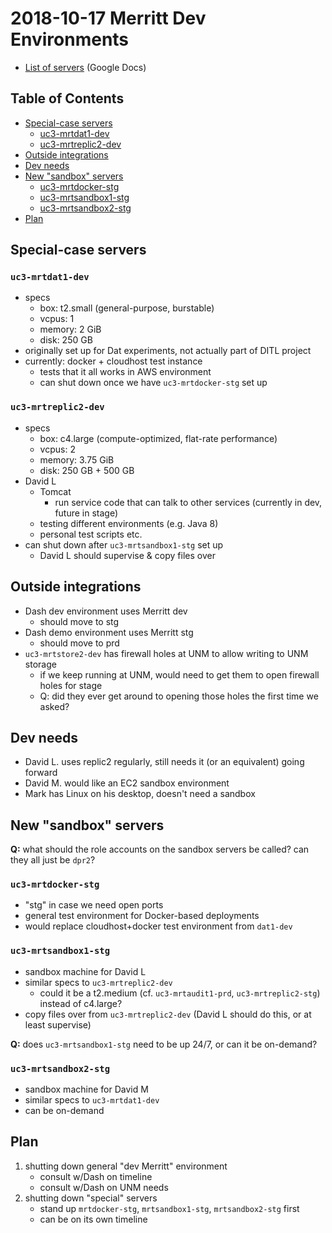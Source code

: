 # 2018-10-17 Merritt Dev Environments

- [List of servers](https://docs.google.com/spreadsheets/d/1C-Nx4kN221_33adevTOnrgeiU2VmotYQaCvQZ-QM0DY/edit?ts=5bc7ab93#gid=0) (Google Docs)

## Table of Contents

- [Special-case servers](#special-case-servers)
   - [uc3-mrtdat1-dev](#uc3-mrtdat1-dev)
   - [uc3-mrtreplic2-dev](#uc3-mrtreplic2-dev)
- [Outside integrations](#outside-integrations)
- [Dev needs](#dev-needs)
- [New "sandbox" servers](#new-sandbox-servers)
   - [uc3-mrtdocker-stg](#uc3-mrtdocker-stg)
   - [uc3-mrtsandbox1-stg](#uc3-mrtsandbox1-stg)
   - [uc3-mrtsandbox2-stg](#uc3-mrtsandbox2-stg)
- [Plan](#plan)

## Special-case servers

### `uc3-mrtdat1-dev`

- specs
  - box: t2.small (general-purpose, burstable)
  - vcpus: 1
  - memory: 2 GiB
  - disk: 250 GB
- originally set up for Dat experiments, not actually part of DITL project
- currently: docker + cloudhost test instance
  - tests that it all works in AWS environment
  - can shut down once we have `uc3-mrtdocker-stg` set up

### `uc3-mrtreplic2-dev`

- specs
  - box: c4.large (compute-optimized, flat-rate performance)
  - vcpus: 2
  - memory: 3.75 GiB
  - disk: 250 GB + 500 GB
- David L
  - Tomcat
    - run service code that can talk to other services (currently in dev, future in stage)
  - testing different environments (e.g. Java 8)
  - personal test scripts etc.
- can shut down after `uc3-mrtsandbox1-stg` set up
  - David L should supervise & copy files over

## Outside integrations

- Dash dev environment uses Merritt dev
  - should move to stg
- Dash demo environment uses Merritt stg
  - should move to prd
- `uc3-mrtstore2-dev` has firewall holes at UNM to allow writing to UNM
  storage
  - if we keep running at UNM, would need to get them to open firewall
    holes for stage
  - Q: did they ever get around to opening those holes the first time we
    asked?

## Dev needs

- David L. uses replic2 regularly, still needs it (or an equivalent) going forward
- David M. would like an EC2 sandbox environment
- Mark has Linux on his desktop, doesn't need a sandbox

## New "sandbox" servers

**Q:** what should the role accounts on the sandbox servers be called? can
they all just be `dpr2`?

### `uc3-mrtdocker-stg`

- "stg" in case we need open ports
- general test environment for Docker-based deployments
- would replace cloudhost+docker test environment from `dat1-dev`

### `uc3-mrtsandbox1-stg`

- sandbox machine for David L
- similar specs to `uc3-mrtreplic2-dev`
  - could it be a t2.medium (cf. `uc3-mrtaudit1-prd`, `uc3-mrtreplic2-stg`) 
    instead of c4.large?
- copy files over from `uc3-mrtreplic2-dev` (David L should do this, or at
  least supervise)

**Q:** does `uc3-mrtsandbox1-stg` need to be up 24/7, or can it be
on-demand?

### `uc3-mrtsandbox2-stg`

- sandbox machine for David M
- similar specs to `uc3-mrtdat1-dev`
- can be on-demand

## Plan

1. shutting down general "dev Merritt" environment
   - consult w/Dash on timeline
   - consult w/Dash on UNM needs
2. shutting down "special" servers
   - stand up `mrtdocker-stg`, `mrtsandbox1-stg`, `mrtsandbox2-stg` first
   - can be on its own timeline
